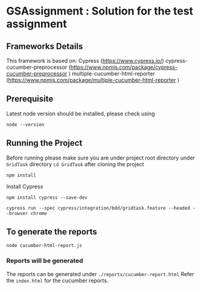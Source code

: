 # GSAssignment : Solution for the test assignment

## Frameworks Details 
This framework is based on:
Cypress (https://www.cypress.io/)
cypress-cucumber-preprocessor (https://www.npmjs.com/package/cypress-cucumber-preprocessor  )
multiple-cucumber-html-reporter (https://www.npmjs.com/package/multiple-cucumber-html-reporter )

## Prerequisite 
Latest node version should be installed, please check using 

```node --version```

## Running the Project

Before running please make sure you are under project root directory under ```GridTask``` directory ```cd GridTask``` after cloning the project

```npm install```

Install Cypress 

```npm install cypress --save-dev```

```cypress run --spec cypress/integration/bdd/gridtask.feature --headed --browser chrome```

## To generate the reports

```node cucumber-html-report.js ```

### Reports will be generated 
The reports can be generated under ```./reports/cucumber-report.html``` Refer the ```index.html``` for the cucumber reports.

